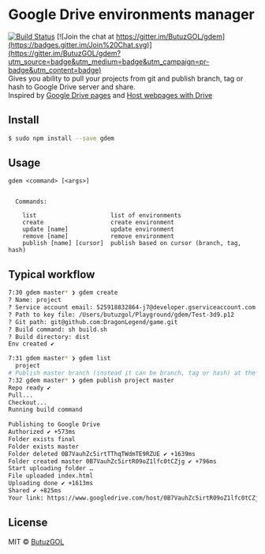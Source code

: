 # Google Drive environments manager
[![Build Status](https://travis-ci.org/ButuzGOL/gdem.svg?branch=master)](https://travis-ci.org/ButuzGOL/gdem) [![Join the chat at https://gitter.im/ButuzGOL/gdem](https://badges.gitter.im/Join%20Chat.svg)](https://gitter.im/ButuzGOL/gdem?utm_source=badge&utm_medium=badge&utm_campaign=pr-badge&utm_content=badge)  
Gives you ability to pull your projects from git and publish branch, tag or hash to Google Drive server and share.  
Inspired by [Google Drive pages](https://github.com/ButuzGOL/gd-pages) and [Host webpages with Drive](https://support.google.com/drive/answer/2881970?hl=en)
## Install

```sh
$ sudo npm install --save gdem
```

## Usage

```
gdem <command> [<args>]


  Commands:

    list                     list of environments
    create                   create environment
    update [name]            update environment
    remove [name]            remove environment
    publish [name] [cursor]  publish based on cursor (branch, tag, hash)
```

## Typical workflow

```bash
7:30 gdem master* ❯ gdem create
? Name: project
? Service account email: 525918832864-j7@developer.gserviceaccount.com
? Path to key file: /Users/butuzgol/Playground/gdem/Test-3d9.p12
? Git path: git@github.com:DragonLegend/game.git
? Build command: sh build.sh
? Build directory: dist
Env created ✔

7:31 gdem master* ❯ gdem list
  project
# Publish master branch (instead it can be branch, tag or hash) at the end link
7:32 gdem master* ❯ gdem publish project master
Repo ready ✔
Pull...
Checkout...
Running build command
 
Publishing to Google Drive
Authorized ✔ +573ms
Folder exists final
Folder exists master
Folder deleted 0B7VauhZc5irtTThqTWdmTE9RZUE ✔ +1639ms
Folder created master 0B7VauhZc5irtR09oZ1lfc0tCZjg ✔ +796ms
Start uploading folder …
File uploaded index.html
Uploading done ✔ +1613ms
Shared ✔ +825ms
Your link: https://www.googledrive.com/host/0B7VauhZc5irtR09oZ1lfc0tCZjg
```

## License

MIT © [ButuzGOL](https://butuzgol.github.io)
